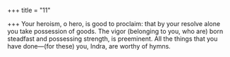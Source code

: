 +++
title = "11"

+++
Your heroism, o hero, is good to proclaim: that by your resolve alone  you take possession of goods.
The vigor (belonging to you, who are) born steadfast and possessing  strength, is preeminent. All the things that you have done—(for
these) you, Indra, are worthy of hymns.